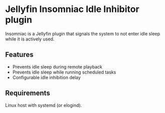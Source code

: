 # Jellyfin Insomniac Idle Inhibitor plugin

Insomniac is a Jellyfin plugin that signals the system to not enter idle sleep while it is actively used.

## Features

- Prevents idle sleep during remote playback
- Prevents idle sleep while running scheduled tasks
- Configurable idle inhibition delay

## Requirements

Linux host with systemd (or elogind).
